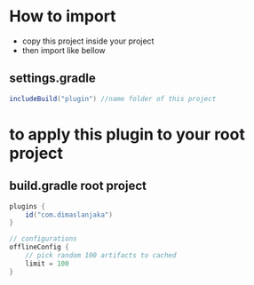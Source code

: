 # How to import
- copy this project inside your project
- then import like bellow

## settings.gradle
```gradle
includeBuild("plugin") //name folder of this project
```

# to apply this plugin to your root project
## build.gradle root project
```gradle
plugins {
    id("com.dimaslanjaka")
}

// configurations
offlineConfig {
    // pick random 100 artifacts to cached
    limit = 100
}
```